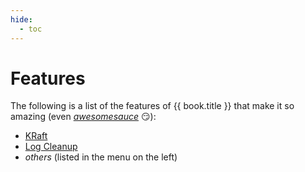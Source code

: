 ```yaml
---
hide:
  - toc
---
```


# Features

The following is a list of the features of {{ book.title }} that make it so amazing (even _[awesomesauce](https://dictionary.cambridge.org/dictionary/english/awesomesauce)_ 😏):

* [KRaft](../kraft/index.md)
* [Log Cleanup](../log-cleanup/index.md)
* _others_ (listed in the menu on the left)
